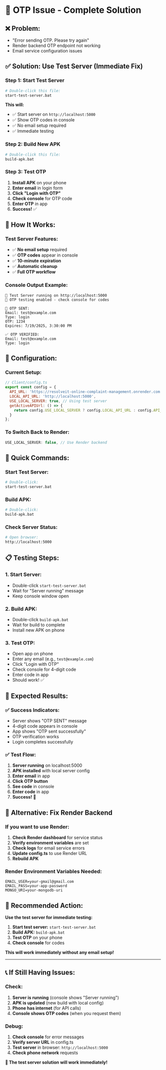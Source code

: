 # 🚀 OTP Issue - Complete Solution

## ❌ **Problem:**
- "Error sending OTP. Please try again"
- Render backend OTP endpoint not working
- Email service configuration issues

## ✅ **Solution: Use Test Server (Immediate Fix)**

### **Step 1: Start Test Server**
```bash
# Double-click this file:
start-test-server.bat
```

**This will:**
- ✅ Start server on `http://localhost:5000`
- ✅ Show OTP codes in console
- ✅ No email setup required
- ✅ Immediate testing

### **Step 2: Build New APK**
```bash
# Double-click this file:
build-apk.bat
```

### **Step 3: Test OTP**
1. **Install APK** on your phone
2. **Enter email** in login form
3. **Click "Login with OTP"**
4. **Check console** for OTP code
5. **Enter OTP** in app
6. **Success!** ✅

## 📱 **How It Works:**

### **Test Server Features:**
- ✅ **No email setup** required
- ✅ **OTP codes** appear in console
- ✅ **10-minute expiration**
- ✅ **Automatic cleanup**
- ✅ **Full OTP workflow**

### **Console Output Example:**
```
🚀 Test Server running on http://localhost:5000
📧 OTP testing enabled - check console for codes

📧 OTP SENT:
Email: test@example.com
Type: login
OTP: 1234
Expires: 7/19/2025, 3:30:00 PM

✅ OTP VERIFIED:
Email: test@example.com
Type: login
```

## 🔧 **Configuration:**

### **Current Setup:**
```javascript
// Client/config.ts
export const config = {
  API_URL: 'https://resolveit-online-complaint-management.onrender.com',
  LOCAL_API_URL: 'http://localhost:5000',
  USE_LOCAL_SERVER: true, // Using test server
  getActiveAPIUrl: () => {
    return config.USE_LOCAL_SERVER ? config.LOCAL_API_URL : config.API_URL;
  }
};
```

### **To Switch Back to Render:**
```javascript
USE_LOCAL_SERVER: false, // Use Render backend
```

## 🎯 **Quick Commands:**

### **Start Test Server:**
```bash
# Double-click:
start-test-server.bat
```

### **Build APK:**
```bash
# Double-click:
build-apk.bat
```

### **Check Server Status:**
```bash
# Open browser:
http://localhost:5000
```

## 📋 **Testing Steps:**

### **1. Start Server:**
- Double-click `start-test-server.bat`
- Wait for "Server running" message
- Keep console window open

### **2. Build APK:**
- Double-click `build-apk.bat`
- Wait for build to complete
- Install new APK on phone

### **3. Test OTP:**
- Open app on phone
- Enter any email (e.g., `test@example.com`)
- Click "Login with OTP"
- Check console for 4-digit code
- Enter code in app
- Should work! ✅

## 🎉 **Expected Results:**

### **✅ Success Indicators:**
- Server shows "OTP SENT" message
- 4-digit code appears in console
- App shows "OTP sent successfully"
- OTP verification works
- Login completes successfully

### **✅ Test Flow:**
1. **Server running** on localhost:5000
2. **APK installed** with local server config
3. **Enter email** in app
4. **Click OTP button**
5. **See code** in console
6. **Enter code** in app
7. **Success!** 🎉

## 🔄 **Alternative: Fix Render Backend**

### **If you want to use Render:**
1. **Check Render dashboard** for service status
2. **Verify environment variables** are set
3. **Check logs** for email service errors
4. **Update config.ts** to use Render URL
5. **Rebuild APK**

### **Render Environment Variables Needed:**
```env
EMAIL_USER=your-gmail@gmail.com
EMAIL_PASS=your-app-password
MONGO_URI=your-mongodb-uri
```

## 🚀 **Recommended Action:**

**Use the test server for immediate testing:**

1. **Start test server:** `start-test-server.bat`
2. **Build APK:** `build-apk.bat`
3. **Test OTP** on your phone
4. **Check console** for codes

**This will work immediately without any email setup!**

---

## 📞 **If Still Having Issues:**

### **Check:**
1. **Server is running** (console shows "Server running")
2. **APK is updated** (new build with local config)
3. **Phone has internet** (for API calls)
4. **Console shows OTP codes** (when you request them)

### **Debug:**
1. **Check console** for error messages
2. **Verify server URL** in config.ts
3. **Test server** in browser: `http://localhost:5000`
4. **Check phone network** requests

**🎉 The test server solution will work immediately!** 